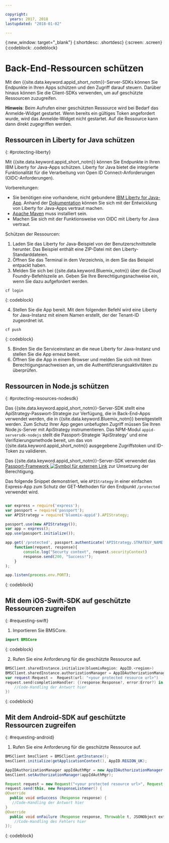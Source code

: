 ```yaml
---

copyright:
  years: 2017, 2018
lastupdated: "2018-01-02"

---
```

{:new_window: target="_blank"}
{:shortdesc: .shortdesc}
{:screen: .screen}
{:codeblock: .codeblock}


# Back-End-Ressourcen schützen

Mit den {{site.data.keyword.appid_short_notm}}-Server-SDKs können Sie Endpunkte in Ihren Apps schützen und den Zugriff darauf steuern. Darüber hinaus können Sie die Client-SDKs verwenden, um auf geschützte Ressourcen zuzugreifen.

**Hinweis**: Beim Aufrufen einer geschützten Ressource wird bei Bedarf das Anmelde-Widget gestartet. Wenn bereits ein gültiges Token angefordert wurde, wird das Anmelde-Widget nicht gestartet. Auf die Ressource kann dann direkt zugegriffen werden.

## Ressourcen in Liberty for Java schützen
{: #protecting-liberty}

Mit {{site.data.keyword.appid_short_notm}} können Sie Endpunkte in Ihren IBM Liberty for Java-Apps schützen. Liberty for Java bietet die integrierte Funktionalität für die Verarbeitung von Open ID Connect-Anforderungen (OIDC-Anforderungen).

Vorbereitungen:
* Sie benötigen eine vorhandene, nicht gebundene [IBM Liberty for Java-App](https://console.bluemix.net/catalog/starters/liberty-for-java). Anhand der [Dokumentation](/docs/runtimes/liberty/index.html) können Sie sich mit der Entwicklung von Liberty for Java-Apps vertraut machen.
* [Apache Maven](https://maven.apache.org/download.cgi) muss installiert sein.
* Machen Sie sich mit der Funktionsweise von OIDC mit Liberty for Java vertraut.

Schützen der Ressourcen:

1. Laden Sie das Liberty for Java-Beispiel von der Benutzerschnittstelle herunter. Das Beispiel enthält eine ZIP-Datei mit den Liberty-Standarddateien.
2. Öffnen Sie das Terminal in dem Verzeichnis, in dem Sie das Beispiel entpackt haben.
3. Melden Sie sich bei {{site.data.keyword.Bluemix_notm}} über die Cloud Foundry-Befehlszeile an. Geben Sie Ihre Berechtigungsnachweise ein, wenn Sie dazu aufgefordert werden.

  ```
  cf login
  ```
  {: codeblock}

4. Stellen Sie die App bereit. Mit dem folgenden Befehl wird eine Liberty for Java-Instanz mit einem Namen erstellt, der der Tenant-ID zugeordnet ist.

  ```
  cf push
  ```
  {: codeblock}

5. Binden Sie die Serviceinstanz an die neue Liberty for Java-Instanz und stellen Sie die App erneut bereit.
6. Öffnen Sie die App in einem Browser und melden Sie sich mit Ihren Berechtigungsnachweisen an, um die Authentifizierungsaktivitäten zu überprüfen.

## Ressourcen in Node.js schützen
{: #protecting-resources-nodesdk}

Das {{site.data.keyword.appid_short_notm}}-Server-SDK stellt eine ApiStrategy-Passwort-Strategie zur Verfügung, die in Back-End-Apps verwendet werden, die in {{site.data.keyword.Bluemix_notm}} bereitgestellt werden. Zum Schutz Ihrer App gegen unbefugten Zugriff müssen Sie Ihren Node.js-Server mit ApiStrategy instrumentieren. Das NPM-Modul `appid-serversdk-nodejs` stellt die Passport-Strategie 'ApiStrategy' und eine Verifizierungsmethode bereit, um das von {{site.data.keyword.appid_short_notm}} ausgegebene Zugriffstoken und ID-Token zu validieren.

Das {{site.data.keyword.appid_short_notm}}-Server-SDK verwendet das <a href="http://passportjs.org/" target="_blank">Passport-Framework <img src="../../icons/launch-glyph.svg" alt="Symbol für externen Link"></a> zur Umsetzung der Berechtigung.

Das folgende Snippet demonstriert, wie `APIStrategy` in einer einfachen Express-App zum Schutz der GET-Methoden für den Endpunkt `/protected` verwendet wird.

  ```JavaScript

  var express = require('express');
  var passport = require('passport');
  var APIStrategy = require('bluemix-appid').APIStrategy;

  passport.use(new APIStrategy());
  var app = express();
  app.use(passport.initialize());

  app.get('/protected', passport.authenticate('APIStrategy.STRATEGY_NAME', {session: false }),
      function(request, response){
          console.log("Securty context", request.securityContext)
          response.send(200, "Success!");
      }
  );

  app.listen(process.env.PORT);
  ```
  {: codeblock}


## Mit dem iOS-Swift-SDK auf geschützte Ressourcen zugreifen
{: #requesting-swift}

1. Importieren Sie BMSCore.

  ```swift
  import BMSCore
  ```
  {: codeblock}

2. Rufen Sie eine Anforderung für die geschützte Ressource auf.

  ```swift
  BMSClient.sharedInstance.initialize(bluemixRegion: AppID.<region>)
  BMSClient.sharedInstance.authorizationManager = AppIDAuthorizationManager(appid:AppID.sharedInstance)
  var request:Request =  Request(url: "<your protected resource url>")
  request.send(completionHandler: {(response:Response?, error:Error?) in
      //Code-Handling der Antwort hier
  })
  ```
  {: codeblock}


## Mit dem Android-SDK auf geschützte Ressourcen zugreifen
{: #requesting-android}

1. Rufen Sie eine Anforderung für die geschützte Ressource auf.

  ```java
  BMSClient bmsClient = BMSClient.getInstance();
  bmsClient.initialize(getApplicationContext(), AppID.REGION_UK);

  AppIDAuthorizationManager appIdAuthMgr = new AppIDAuthorizationManager(AppID.getInstance())
  bmsClient.setAuthorizationManager(appIdAuthMgr);

  Request request = new Request("<your protected resource url>", Request.GET);
  request.send(this, new ResponseListener() {
  @Override
	public void onSuccess (Response response) {
     //Code-Handling der Antwort hier
  }
  @Override
	public void onFailure (Response response, Throwable t, JSONObject extendedInfo) {
      //Code-Handling des Fehlers hier
  });
  ```
  {: codeblock}
